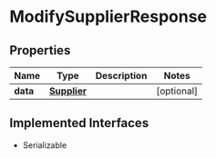 

# ModifySupplierResponse


## Properties

Name | Type | Description | Notes
------------ | ------------- | ------------- | -------------
**data** | [**Supplier**](Supplier.md) |  |  [optional]


## Implemented Interfaces

* Serializable


